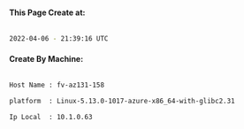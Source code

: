 
   
#### This Page Create at:

```bash

2022-04-06 - 21:39:16 UTC

```

#### Create By Machine:

```bash

Host Name : fv-az131-158

platform  : Linux-5.13.0-1017-azure-x86_64-with-glibc2.31

Ip Local  : 10.1.0.63

```

